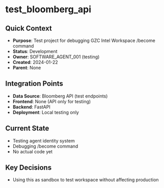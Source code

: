 # test_bloomberg_api

## Quick Context
- **Purpose**: Test project for debugging GZC Intel Workspace /become command
- **Status**: Development
- **Owner**: SOFTWARE_AGENT_001 (testing)
- **Created**: 2024-01-22
- **Parent**: None

## Integration Points
- **Data Source**: Bloomberg API (test endpoints)
- **Frontend**: None (API only for testing)
- **Backend**: FastAPI
- **Deployment**: Local testing only

## Current State
- Testing agent identity system
- Debugging /become command
- No actual code yet

## Key Decisions
- Using this as sandbox to test workspace without affecting production